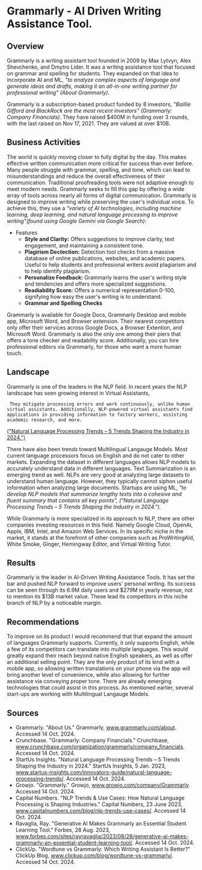 # Grammarly - AI Driven Writing Assistance Tool.
## Overview

Grammarly is a writing assistant tool founded in 2009 by Max Lytvyn, Alex Shevchenko, and Dmytro Lider. It was a writing assistance tool that focused on grammar and spelling for students. They expanded on that idea to incorporate AI and ML,  _"to analyze complex aspects of language and generate ideas and drafts, making it an all-in-one writing partner for professional writing" (About Grammarly)_.

Grammarly is a subscription-based product funded by 8 investors, _"Baillie Gifford and BlackRock are the most recent investors" (Grammarly: Company Financials)_. They have raised $400M in funding over 3 rounds, with the last raised on Nov 17, 2021. They are valued at over $10B. 



## Business Activities

The world is quickly moving closer to fully digital by the day. This makes effective written communication more critical for success than ever before. Many people struggle with grammar, spelling, and tone, which can lead to misunderstandings and reduce the overall effectiveness of their communication. Traditional proofreading tools were not adaptive enough to meet modern needs. Grammarly seeks to fill this gap by offering a wide array of tools across nearly all forms of digital communication. Grammarly is designed to improve writing while preserving the user's individual voice. To achieve this, they use a _"variety of AI technologies, including machine learning, deep learning, and natural language processing to improve writing"(found using Google Gemini via Google Search)_: 
* Features
    * **Style and Clarity:** Offers suggestions to improve clarity, text engagement, and maintaining a consistent tone.
    * **Plagirism Dectection:**  Detection tool checks from a massive database of online publications, websites, and academic papers. Useful to help students and professional writers avoid plagiarism and to help identify plagiarism. 
    *  **Personalize Feedback:** Grammarly learns the user's writing style and tendencies and offers more specialized suggestions.
    *  **Readiability Score:** Offers a numerical representation 0-100, signifying how easy the user's writing is to understand.
    *  **Grammar and Spelling Checks**
      
Grammarly is available for Google Docs, Grammarly Desktop and mobile app, Microsoft Word, and Browser extension. Their nearest competitors only offer their services across Google Docs, a Browser Extention, and Microsoft Word. Grammarly is also the only one among their piers that offers a tone checker and readability score. Additionally, you can hire professional editors via Grammarly, for those who want a more human touch.

## Landscape

Grammarly is one of the leaders in the NLP field. In recent years the NLP landscape has seen growing interest in Virtual Assistants,

     They mitigate processing errors and work continuously, unlike human virtual assistants. Additionally, NLP-powered virtual assistants find applications in providing information to factory workers, assisting academic research, and more.
[("Natural Language Processing Trends – 5 Trends Shaping the Industry in 2024.")](https://www.startus-insights.com/innovators-guide/natural-language-processing-trends/)

There have also been trends toward Multilingual Langauge Models. Most current language processors focus on English and do not cater to other markets. Expanding the dataset in different languages allows NLP models to accurately understand data in different languages. Text Summarization is an emerging trend as well. NLPs are very good at analyzing large datasets to understand human language. However, they typically cannot siphon useful information when analyzing large documents. Startups are using ML, _"to develop NLP models that summarize lengthy texts into a cohesive and fluent summary that contains all key points", ("Natural Language Processing Trends – 5 Trends Shaping the Industry in 2024.")._

While Grammarly is more specialized in its approach to NLP, there are other companies investing resources in this field. Namely Google Cloud, OpenAi, Apple, IBM, Intel, and Amazon Web Services. In its specific niche in the market, it stands at the forefront of other companies such as ProWritingAId, White Smoke, Ginger, Hemingway Editor, and Virtual Writing Tutor.

## Results

Grammarly is the leader in AI-Driven Writing Assistance Tools. It has set the bar and pushed NLP forward to improve users' personal writing. Its success can be seen through its 6.9M daily users and  $279M in yearly revenue, not to mention its $13B market value. These lead its competitors in this niche branch of NLP by a noticeable margin. 


## Recommendations

To improve on its product I would recommend that that expand the amount of languages Grammarly supports. Currently, it only supports English, while a few of its competitors can translate into multiple languages. This would greatly expand their reach beyond native English speakers, as well as offer an additional selling point. They are the only product of its kind with a mobile app, so allowing written translations on your phone via the app will bring another level of convenience, while also allowing for further assistance via conveying proper tone. There are already emerging technologies that could assist in this process. As mentioned earlier, several start-ups are working with Multilingual Langauge Models. 

## Sources
* Grammarly. "About Us." Grammarly, www.grammarly.com/about. Accessed 14 Oct. 2024.
* Crunchbase. "Grammarly: Company Financials." Crunchbase, www.crunchbase.com/organization/grammarly/company_financials. Accessed 14 Oct. 2024.
* StartUs Insights. "Natural Language Processing Trends – 5 Trends Shaping the Industry in 2024." StartUs Insights, 5 Jan. 2023, www.startus-insights.com/innovators-guide/natural-language-processing-trends/. Accessed 14 Oct. 2024.
* Growjo. "Grammarly." Growjo, www.growjo.com/company/Grammarly. Accessed 14 Oct. 2024.
* Capital Numbers. "NLP Trends & Use Cases: How Natural Language Processing is Shaping Industries." Capital Numbers, 23 June 2023, www.capitalnumbers.com/blog/nlp-trends-use-cases/. Accessed 14 Oct. 2024.
* Ravaglia, Ray. "Generative AI Makes Grammarly an Essential Student Learning Tool." Forbes, 28 Aug. 2023, www.forbes.com/sites/rayravaglia/2023/08/28/generative-ai-makes-grammarly-an-essential-student-learning-tool/. Accessed 14 Oct. 2024.
* ClickUp. "Wordtune vs Grammarly: Which Writing Assistant Is Better?" ClickUp Blog, www.clickup.com/blog/wordtune-vs-grammarly/. Accessed 14 Oct. 2024.
